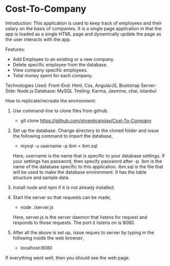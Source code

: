 # Cost-To-Company
Introduction:
	This application is used to keep track of employees and their salary on the basis of companies. It is a single page application in that the app is loaded as a single HTML page and dynamically update the page as the user interacts with the app.
	
Features:

* Add Employee to an existing or a new company.						
* Delete specific employee from the database.							
* View company specific employees.						
* Total money spent for each company.				

Technologies Used:
	Front-End: Html, Css, AngularJS, Bootstrap
	Server-Side: Node.js
	Database: MySQL
	Testing: Karma, Jasmine, chai, istanbul 

How to replicate/recreate the environment:
1. Use command-line to clone files from github.
	- git clone https://github.com/shrenikrajvijay/Cost-To-Company

2. Set up the database. Change directory to the cloned folder and issue the following command to import the database,
	- mysql -u username -p ibm < ibm.sql
	
	Here, username is the name that is specific to your database settings. If your settings has password, then specify password after -p. ibm is the name of the database specific to this application. ibm.sql is the file that will be used to make the database environment. It has the table structure and sample data.

3. Install node and npm if it is not already installed.

4. Start the server so that requests can be made,
	- node ./server.js
	
	Here, server.js is the server daemon that listens for request and responds to those requests. The port it listens on is 8080.

5. After all the above is set up, issue reques to server by typing in the following inside the web browser,
	- localhost:8080

If everything went well, then you should see the web page.
